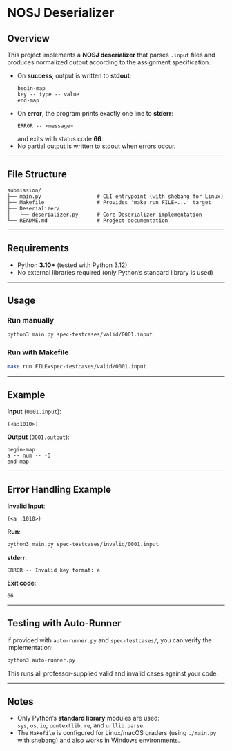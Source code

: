 # NOSJ Deserializer

## Overview
This project implements a **NOSJ deserializer** that parses `.input` files and produces normalized output according to the assignment specification.

- On **success**, output is written to **stdout**:
  ```
  begin-map
  key -- type -- value
  end-map
  ```
- On **error**, the program prints exactly one line to **stderr**:
  ```
  ERROR -- <message>
  ```
  and exits with status code **66**.
- No partial output is written to stdout when errors occur.

---

## File Structure
```
submission/
├── main.py                  # CLI entrypoint (with shebang for Linux)
├── Makefile                 # Provides 'make run FILE=...' target
├── Deserializer/
│   └── deserializer.py      # Core Deserializer implementation
└── README.md                # Project documentation
```

---

## Requirements
- Python **3.10+** (tested with Python 3.12)
- No external libraries required (only Python’s standard library is used)

---

## Usage

### Run manually
```bash
python3 main.py spec-testcases/valid/0001.input
```

### Run with Makefile
```bash
make run FILE=spec-testcases/valid/0001.input
```

---

## Example

**Input** (`0001.input`):
```
(<a:1010>)
```

**Output** (`0001.output`):
```
begin-map
a -- num -- -6
end-map
```

---

## Error Handling Example

**Invalid Input**:
```
(<a :1010>)
```

**Run**:
```bash
python3 main.py spec-testcases/invalid/0001.input
```

**stderr**:
```
ERROR -- Invalid key format: a 
```

**Exit code**:
```
66
```

---

## Testing with Auto-Runner
If provided with `auto-runner.py` and `spec-testcases/`, you can verify the implementation:

```bash
python3 auto-runner.py
```

This runs all professor-supplied valid and invalid cases against your code.

---

## Notes
- Only Python’s **standard library** modules are used:  
  `sys`, `os`, `io`, `contextlib`, `re`, and `urllib.parse`.
- The `Makefile` is configured for Linux/macOS graders (using `./main.py` with shebang) and also works in Windows environments.
